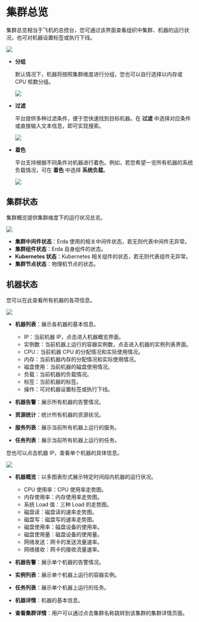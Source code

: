 # 集群总览

集群总览相当于飞机的总控台，您可通过该界面查看组织中集群、机器的运行状况，也可对机器设置标签或执行下线。

![](https://terminus-paas.oss-cn-hangzhou.aliyuncs.com/paas-doc/2021/08/21/dad30a66-7a7b-48d3-b73f-4942c4c12e8a.png)

* **分组**

  默认情况下，机器将按照集群维度进行分组，您也可以自行选择以内存或 CPU 核数分组。

  ![](https://terminus-paas.oss-cn-hangzhou.aliyuncs.com/paas-doc/2021/08/21/c90a9a2b-d4ef-4ee5-890e-4607102b0516.png)

* **过滤**

  平台提供多种过滤条件，便于您快速找到目标机器。在 **过滤** 中选择对应条件或直接输入文本信息，即可实现搜索。

  ![](https://terminus-paas.oss-cn-hangzhou.aliyuncs.com/paas-doc/2021/08/21/0fcad82b-5b75-4f35-9f86-e8e21ebab499.png)

* **着色**

  平台支持根据不同条件对机器进行着色。例如，若您希望一览所有机器的系统负载情况，可在 **着色** 中选择 **系统负载**。

  ![](https://terminus-paas.oss-cn-hangzhou.aliyuncs.com/paas-doc/2021/08/21/d319869e-f691-4f5c-af5c-688b683f923e.png)

## 集群状态

集群概览提供集群维度下的运行状况总览。

![](https://terminus-paas.oss-cn-hangzhou.aliyuncs.com/paas-doc/2021/08/21/5a8bed64-453e-4336-aeab-e504783d0d73.png)

- **集群中间件状态**：Erda 使用的相关中间件状态，若无则代表中间件无异常。
- **集群组件状态**：Erda 自身组件的状态。
- **Kubernetes 状态**：Kubernetes 相关组件的状态，若无则代表组件无异常。
- **集群节点状态**：物理机节点的状态。

## 机器状态

您可以在此查看所有机器的各项信息。

![](https://terminus-paas.oss-cn-hangzhou.aliyuncs.com/paas-doc/2021/08/21/9f6150b9-8764-4682-ad92-f79b37354cad.png)

* **机器列表**：展示各机器的基本信息。
  * IP：当前机器 IP，点击进入机器概览界面。
  * 实例数：当前机器上运行的容器实例数，点击进入机器的实例列表界面。
  * CPU：当前机器 CPU 的分配情况和实际使用情况。
  * 内存：当前机器内存的分配情况和实际使用情况。
  * 磁盘使用：当前机器的磁盘使用情况。
  * 负载：当前机器的负载情况。
  * 标签：当前机器的标签。
  * 操作：可对机器设置标签或执行下线。

* **机器告警**：展示所有机器的告警情况。
* **资源统计**：统计所有机器的资源状况。
* **服务列表**：展示当前所有机器上运行的服务。
* **任务列表**：展示当前所有机器上运行的任务。

您也可以点击机器 IP，查看单个机器的具体信息。

![](https://terminus-paas.oss-cn-hangzhou.aliyuncs.com/paas-doc/2021/08/21/aef17ef8-f32d-4662-8ee8-e7030566341d.png)

* **机器概览**：以多图表形式展示特定时间段内机器的运行状况。
  * CPU 使用率：CPU 使用率走势图。
  * 内存使用率：内存使用率走势图。
  * 系统 Load 值：三种 Load 的走势图。
  * 磁盘读：磁盘读的速率走势图。
  * 磁盘写：磁盘写的速率走势图。
  * 磁盘使用率：磁盘设备的使用率。
  * 磁盘使用量：磁盘设备的使用量。
  * 网络发送：网卡的发送流量速率。
  * 网络接收：网卡的接收流量速率。

* **机器告警**：展示单个机器的告警情况。
* **实例列表**：展示单个机器上运行的容器实例。
* **任务列表**：展示单个机器上运行的任务。
* **机器详情**：机器的基本信息。

* **查看集群详情**：用户可以通过点击集群名称跳转到该集群的集群详情页面。